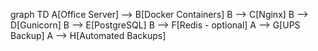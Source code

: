graph TD
    A[Office Server] --> B[Docker Containers]
    B --> C[Nginx]
    B --> D[Gunicorn]
    B --> E[PostgreSQL]
    B --> F[Redis - optional]
    A --> G[UPS Backup]
    A --> H[Automated Backups]